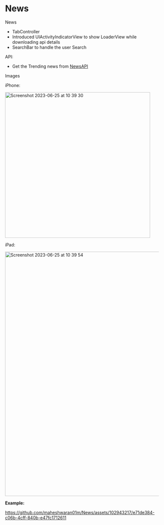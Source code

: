 # News
News

- TabController
- Introduced UIActivityIndicatorView to show LoaderView while downloading api details
- SearchBar to handle the user Search

API:
- Get the Trending news from [NewsAPI](https://newsapi.org)

Images

iPhone:

<img width="475" alt="Screenshot 2023-06-25 at 10 39 30" src="https://github.com/maheshwaran01m/News/assets/102943217/975ef373-30c4-4bf8-92e6-53b7af10e6ac">

iPad:

<img width="797" alt="Screenshot 2023-06-25 at 10 39 54" src="https://github.com/maheshwaran01m/News/assets/102943217/04c37ea9-4e3b-4af8-8b35-0d573195ae2d">

**Example:**

https://github.com/maheshwaran01m/News/assets/102943217/e71de384-c06b-4cff-840b-e47fc1712611

